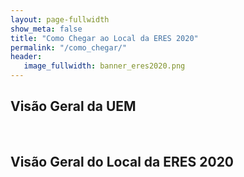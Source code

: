 ```yaml
---
layout: page-fullwidth
show_meta: false
title: "Como Chegar ao Local da ERES 2020"
permalink: "/como_chegar/"
header:
   image_fullwidth: banner_eres2020.png
---
```


<h2>Visão Geral da UEM</h2>

<div class="medium-32 columns">
	<img src="{{ site.urlimg }}mapa_uem_eres.png" alt="">
</div>


<br>


<h2>Visão Geral do Local da ERES 2020</h2>

<div class="medium-32 columns">
	<img src="{{ site.urlimg }}mapa_UEM_eres_corte.png" alt="">
</div>


